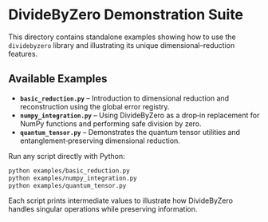 # DivideByZero Demonstration Suite

This directory contains standalone examples showing how to use the `dividebyzero` library and illustrating its unique dimensional–reduction features.

## Available Examples

- **`basic_reduction.py`** – Introduction to dimensional reduction and reconstruction using the global error registry.
- **`numpy_integration.py`** – Using DivideByZero as a drop‑in replacement for NumPy functions and performing safe division by zero.
- **`quantum_tensor.py`** – Demonstrates the quantum tensor utilities and entanglement‑preserving dimensional reduction.

Run any script directly with Python:

```bash
python examples/basic_reduction.py
python examples/numpy_integration.py
python examples/quantum_tensor.py
```

Each script prints intermediate values to illustrate how DivideByZero handles singular operations while preserving information.
